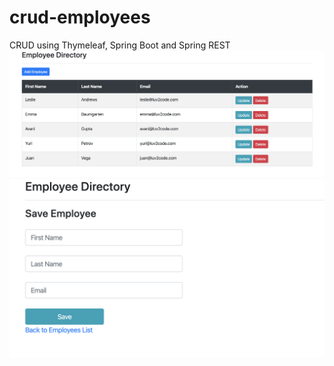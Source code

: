 # crud-employees
CRUD using Thymeleaf, Spring Boot and Spring REST
![list of employees](https://raw.githubusercontent.com/chubaka358/crud-employees/master/1.png)
![add/update employee](https://raw.githubusercontent.com/chubaka358/crud-employees/master/2.png)
